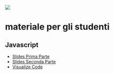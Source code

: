 ![](https://techstationpadova.it/wp-content/uploads/2018/04/tech-station-padova-by-molengeek.png?x60671)

# materiale per gli studenti

## Javascript
- [Slides Prima Parte](https://github.com/polito-WA1-2020/course-materials/raw/master/slide/1-01-javascript-part1.pdf)
- [Slides Seconda Parte](https://github.com/polito-WA1-2020/course-materials/blob/master/slide/1-02-javascript-part2.pdf)
- [Visualize Code](http://pythontutor.com/visualize.html#mode=edit)
